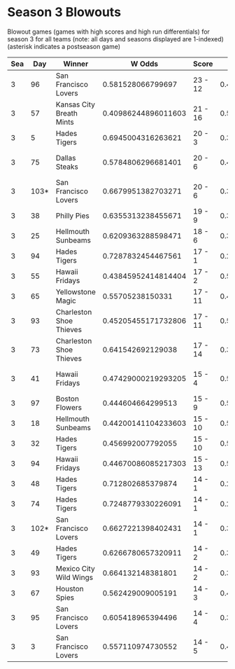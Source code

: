 # Season 3 Blowouts



Blowout games (games with high scores and high run differentials) for season 3 for all teams (note: all days and seasons displayed are 1-indexed) (asterisk indicates a postseason game)


| Sea | Day | Winner | W Odds | Score | L Odds | Loser | 
| ------ |------ |------ |------ |------ |------ |------ |
| 3 | 96 | San Francisco Lovers | 0.581528066799697 | 23 - 12 | 0.418471933200302 | Kansas City Breath Mints | 
| 3 | 57 | Kansas City Breath Mints | 0.40986244896011603 | 21 - 16 | 0.5901375510398831 | Charleston Shoe Thieves | 
| 3 | 5 | Hades Tigers | 0.6945004316263621 | 20 - 3 | 0.305499568373637 | Philly Pies | 
| 3 | 75 | Dallas Steaks | 0.5784806296681401 | 20 - 6 | 0.42151937033185904 | San Francisco Lovers | 
| 3 | 103* | San Francisco Lovers | 0.6679951382703271 | 20 - 6 | 0.33200486172967203 | Charleston Shoe Thieves | 
| 3 | 38 | Philly Pies | 0.6355313238455671 | 19 - 9 | 0.364468676154432 | Hellmouth Sunbeams | 
| 3 | 25 | Hellmouth Sunbeams | 0.6209363288598471 | 18 - 6 | 0.37906367114015305 | Philly Pies | 
| 3 | 94 | Hades Tigers | 0.7287832454467561 | 17 - 1 | 0.271216754553243 | Canada Moist Talkers | 
| 3 | 55 | Hawaii Fridays | 0.43845952414814404 | 17 - 2 | 0.5615404758518551 | New York Millennials | 
| 3 | 65 | Yellowstone Magic | 0.55705238150331 | 17 - 11 | 0.442947618496689 | Kansas City Breath Mints | 
| 3 | 93 | Charleston Shoe Thieves | 0.45205455171732806 | 17 - 11 | 0.547945448282671 | Dallas Steaks | 
| 3 | 73 | Charleston Shoe Thieves | 0.641542692129038 | 17 - 14 | 0.35845730787096103 | Los Angeles Tacos | 
| 3 | 41 | Hawaii Fridays | 0.47429000219293205 | 15 - 4 | 0.5257099978070671 | Charleston Shoe Thieves | 
| 3 | 97 | Boston Flowers | 0.444604664299513 | 15 - 9 | 0.555395335700486 | Yellowstone Magic | 
| 3 | 18 | Hellmouth Sunbeams | 0.44200141104233603 | 15 - 10 | 0.5579985889576631 | Boston Flowers | 
| 3 | 32 | Hades Tigers | 0.456992007792055 | 15 - 10 | 0.543007992207944 | Breckenridge Jazz Hands | 
| 3 | 94 | Hawaii Fridays | 0.44670086085217303 | 15 - 13 | 0.553299139147826 | New York Millennials | 
| 3 | 48 | Hades Tigers | 0.712802685379874 | 14 - 1 | 0.28719731462012504 | Hellmouth Sunbeams | 
| 3 | 74 | Hades Tigers | 0.7248779330226091 | 14 - 1 | 0.27512206697739 | Hellmouth Sunbeams | 
| 3 | 102* | San Francisco Lovers | 0.6627221398402431 | 14 - 1 | 0.337277860159756 | Charleston Shoe Thieves | 
| 3 | 49 | Hades Tigers | 0.6266780657320911 | 14 - 2 | 0.37332193426790805 | Philly Pies | 
| 3 | 93 | Mexico City Wild Wings | 0.664132148381801 | 14 - 2 | 0.33586785161819804 | Hellmouth Sunbeams | 
| 3 | 67 | Houston Spies | 0.562429009005191 | 14 - 3 | 0.437570990994808 | Miami Dalé | 
| 3 | 95 | San Francisco Lovers | 0.605418965394496 | 14 - 4 | 0.39458103460550303 | Kansas City Breath Mints | 
| 3 | 3 | San Francisco Lovers | 0.557110974730552 | 14 - 5 | 0.442889025269447 | Hawaii Fridays | 


